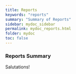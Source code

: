 ```yaml
---
title: Reports
keywords: "reports"
summary: "Summary of Reports"
sidebar: mydoc_sidebar
permalink: mydoc_reports.html
folder: mydoc
toc: false
---
```


### Reports Summary
Salutations!
